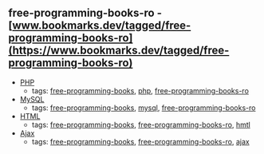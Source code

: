free-programming-books-ro - [www.bookmarks.dev/tagged/free-programming-books-ro](https://www.bookmarks.dev/tagged/free-programming-books-ro)
---
* [PHP](http://php.punctsivirgula.ro)
    * tags: [free-programming-books](../tags/free-programming-books.md), [php](../tags/php.md), [free-programming-books-ro](../tags/free-programming-books-ro.md)
* [MySQL](http://profs.info.uaic.ro/~busaco/teach/courses/net/docs/mysql-ro.pdf)
    * tags: [free-programming-books](../tags/free-programming-books.md), [mysql](../tags/mysql.md), [free-programming-books-ro](../tags/free-programming-books-ro.md)
* [HTML](http://tutorialehtml.com/ro/introducere-in-html/)
    * tags: [free-programming-books](../tags/free-programming-books.md), [free-programming-books-ro](../tags/free-programming-books-ro.md), [hmtl](../tags/hmtl.md)
* [Ajax](http://etutoriale.ro/articles/1483/1/Tutorial-Ajax/)
    * tags: [free-programming-books](../tags/free-programming-books.md), [free-programming-books-ro](../tags/free-programming-books-ro.md), [ajax](../tags/ajax.md)
